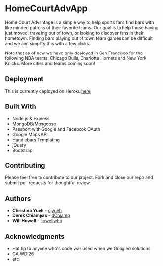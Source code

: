 # HomeCourtAdvApp

Home Court Advantage is a simple way to help sports fans find bars with like minded patrons of their favorite teams. Our goal is to help those having just moved, traveling out of town, or looking to discover fans in their hometown. Finding bars playing out of town team games can be difficult and we aim simplify this with a few clicks.

Note that as of now we have only deployed in San Francisco for the following NBA teams: Chicago Bulls, Charlotte Hornets and New York Knicks. More cities and teams coming soon!

## Deployment

This is currently deployed on Heroku [here](http://home-court-advantage.herokuapp.com)

## Built With

* Node.js & Express
* MongoDB/Mongoose
* Passport with Google and Facebook OAuth
* Google Maps API
* Handlebars Templating
* jQuery
* Bootstrap

## Contributing

Please feel free to contribute to our project. Fork and clone our repo and submit pull requests for thoughtful review.


## Authors

* **Christina Yueh** - [cjyueh](https://github.com/cjyueh)
* **Derek Chiampas** - [dChiamp](https://github.com/dChiamp)
* **Will Howell** - [howellwho](https://github.com/howellwho)

## Acknowledgments

* Hat tip to anyone who's code was used when we Googled solutions
* GA WDI26
* etc
